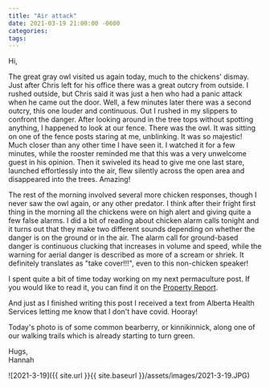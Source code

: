 ```yaml
---
title: "Air attack"
date: 2021-03-19 21:00:00 -0600
categories:
tags:
---
```


Hi,

The great gray owl visited us again today, much to the chickens' dismay. Just after Chris left for his office there was a great outcry from outside. I rushed outside, but Chris said it was just a hen who had a panic attack when he came out the door. Well, a few minutes later there was a second outcry, this one louder and continuous. Out I rushed in my slippers to confront the danger. After looking around in the tree tops without spotting anything, I happened to look at our fence. There was the owl. It was sitting on one of the fence posts staring at me, unblinking. It was so majestic! Much closer than any other time I have seen it. I watched it for a few minutes, while the rooster reminded me that this was a very unwelcome guest in his opinion. Then it swiveled its head to give me one last stare, launched effortlessly into the air, flew silently across the open area and disappeared into the trees. Amazing!

The rest of the morning involved several more chicken responses, though I never saw the owl again, or any other predator. I think after their fright first thing in the morning all the chickens were on high alert and giving quite a few false alarms. I did a bit of reading about chicken alarm calls tonight and it turns out that they make two different sounds depending on whether the danger is on the ground or in the air. The alarm call for ground-based danger is continuous clucking that increases in volume and speed, while the warning for aerial danger is described as more of a scream or shriek. It definitely translates as "take cover!!!", even to this non-chicken speaker!

I spent quite a bit of time today working on my next permaculture post. If you would like to read it, you can find it on the [Property Report](https://propertyreport.upnix.com/).

And just as I finished writing this post I received a text from Alberta Health Services letting me know that I don't have covid. Hooray!

Today's photo is of some common bearberry, or kinnikinnick, along one of our walking trails which is already starting to turn green.

Hugs,<br />
Hannah

![2021-3-19]({{ site.url }}{{ site.baseurl }}/assets/images/2021-3-19.JPG)